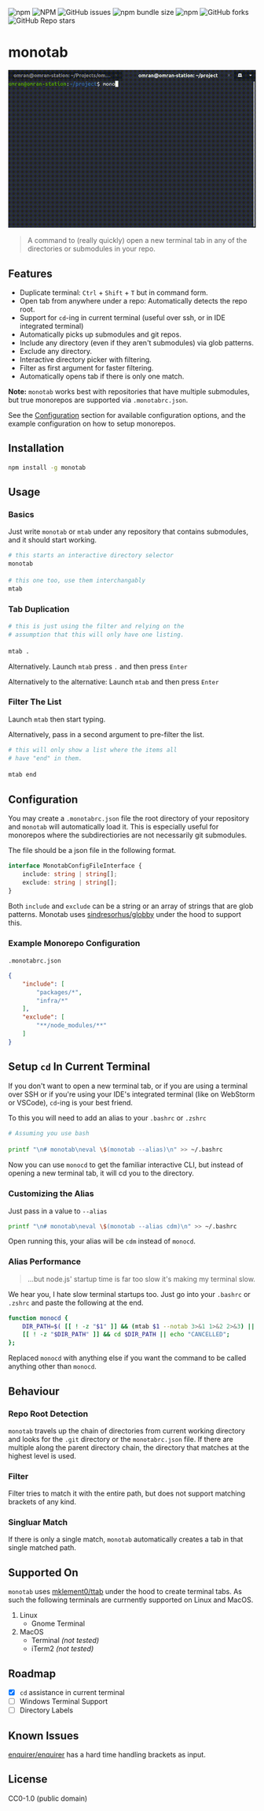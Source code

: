 ![npm](https://img.shields.io/npm/v/monotab)
![NPM](https://img.shields.io/npm/l/monotab)
![GitHub issues](https://img.shields.io/github/issues/omranjamal/monotab)
![npm bundle size](https://img.shields.io/bundlephobia/min/monotab)
![npm](https://img.shields.io/npm/dw/monotab)
![GitHub forks](https://img.shields.io/github/forks/omranjamal/monotab)
![GitHub Repo stars](https://img.shields.io/github/stars/omranjamal/monotab)


# monotab

![monotab demo](https://github.com/omranjamal/monotab/blob/static/monotab-demo.gif?raw=true)

> A command to (really quickly) open a new terminal tab in any of the directories or submodules in your repo.

## Features

- Duplicate terminal: `Ctrl` + `Shift` + `T` but in command form.
- Open tab from anywhere under a repo: Automatically detects the repo root.
- Support for `cd`-ing in current terminal (useful over ssh, or in IDE integrated terminal)
- Automatically picks up submodules and git repos.
- Include any directory (even if they aren't submodules) via glob patterns.
- Exclude any directory.
- Interactive directory picker with filtering.
- Filter as first argument for faster filtering.
- Automatically opens tab if there is only one match.

**Note:** `monotab` works best with repositories that have multiple submodules, but true monorepos are supported via `.monotabrc.json`.

See the [Configuration](#configuration) section for available
configuration options, and the example configuration on 
how to setup monorepos.

## Installation

```bash
npm install -g monotab
```

## Usage

### Basics

Just write `monotab` or `mtab` under any repository that contains submodules, and it should start working.

```bash
# this starts an interactive directory selector
monotab

# this one too, use them interchangably
mtab
```

### Tab Duplication

```bash
# this is just using the filter and relying on the
# assumption that this will only have one listing.

mtab .
```

Alternatively. Launch `mtab` press `.` and then press `Enter`

Alternatively to the alternative: Launch `mtab` and then press `Enter`

### Filter The List

Launch `mtab` then start typing.

Alternatively, pass in a second argument to pre-filter
the list.

```bash
# this will only show a list where the items all
# have "end" in them.

mtab end
```

## Configuration

You may create a `.monotabrc.json` file the root
directory of your repository and `monotab` will automatically
load it. This is especially useful for monorepos where
the subdirectiories are not necessarily git submodules.

The file should be a json file in the following format.

```typescript
interface MonotabConfigFileInterface {
    include: string | string[];
    exclude: string | string[];
}
```

Both `include` and `exclude` can be a string or an array of strings
that are glob patterns. Monotab uses [sindresorhus/globby](https://github.com/sindresorhus/globby) under the hood to support this.

### Example Monorepo Configuration

`.monotabrc.json`

```json
{
    "include": [
        "packages/*",
        "infra/*"
    ],
    "exclude": [
        "**/node_modules/**"
    ]
}
```

## Setup `cd` In Current Terminal

If you don't want to open a new terminal tab, or if you are using a terminal over SSH or if you're using your IDE's integrated terminal
(like on WebStorm or VSCode), `cd`-ing is your best friend.

To this you will need to add an alias to your `.bashrc` or `.zshrc`

```bash
# Assuming you use bash

printf "\n# monotab\neval \$(monotab --alias)\n" >> ~/.bashrc
```

Now you can use `monocd` to get the familiar interactive CLI,
but instead of opening a new terminal tab, it will cd you
to the directory.

### Customizing the Alias

Just pass in a value to `--alias`

```bash
printf "\n# monotab\neval \$(monotab --alias cdm)\n" >> ~/.bashrc
```

Open running this, your alias will be `cdm` instead of `monocd`.

### Alias Performance

> ...but node.js' startup time is far too slow
> it's making my terminal slow.

We hear you, I hate slow terminal startups too.
Just go into your `.bashrc` or `.zshrc` and paste the following at the end.

```bash
function monocd {
    DIR_PATH=$( [[ ! -z "$1" ]] && (mtab $1 --notab 3>&1 1>&2 2>&3) || (mtab --notab 3>&1 1>&2 2>&3) );
    [[ ! -z "$DIR_PATH" ]] && cd $DIR_PATH || echo "CANCELLED";
};
```

Replaced `monocd` with anything else if you want the command to be called anything other than `monocd`.

## Behaviour

### Repo Root Detection

`monotab` travels up the chain of directories from current working directory
and looks for the `.git` directory or the `monotabrc.json` file. If there are multiple
along the parent directory chain, the directory that matches at the highest level
is used.

### Filter

Filter tries to match it with the entire path, but does not support matching brackets
of any kind.

### Singluar Match

If there is only a single match, `monotab` automatically creates a tab in that
single matched path.

## Supported On

`monotab` uses [mklement0/ttab](https://github.com/mklement0/ttab)
under the hood to create terminal tabs. As such the following
terminals are currnently supported on Linux and MacOS.

1. Linux
    - Gnome Terminal
2. MacOS
    - Terminal _(not tested)_
    - iTerm2 _(not tested)_

## Roadmap

- [x] `cd` assistance in current terminal
- [ ] Windows Terminal Support
- [ ] Directory Labels

## Known Issues

[enquirer/enquirer](https://github.com/enquirer/enquirer) has a
hard time handling brackets as input.

## License

CC0-1.0 (public domain)